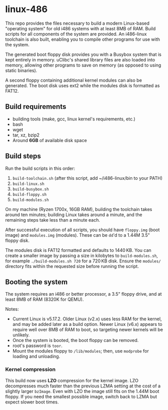 # linux-486

This repo provides the files necessary to build a modern Linux-based "operating system" for old i486 systems with at least 8MB of RAM. Build scripts for all components of the system are provided. An i486-linux toolchain is also built, enabling you to compile other programs for use with the system.

The generated boot floppy disk provides you with a Busybox system that is kept entirely in memory. uClibc's shared library files are also loaded into memory, allowing other programs to save on memory (as opposed to using static binaries).

A second floppy containing additional kernel modules can also be generated. The boot disk uses ext2 while the modules disk is formatted as FAT12.

## Build requirements

* building tools (make, gcc, linux kernel's requirements, etc.)
* bash
* wget
* tar, xz, bzip2
* Around **6GB** of available disk space

## Build steps

Run the build scripts in this order:

1. `build-toolchain.sh` (after this script, add ~/i486-linux/bin to your PATH)
2. `build-linux.sh`
3. `build-busybox.sh`
4. `build-floppy.sh`
5. `build-modules.sh`

On my machine (Ryzen 1700x, 16GB RAM), building the toolchain takes around ten minutes; building Linux takes around a minute, and the remaining steps take less than a minute each.

After successful execution of all scripts, you should have `floppy.img` (boot image) and `modules.img` (modules). These can be `dd`'d to a 1.44M 3.5" floppy disk.

The modules disk is FAT12 formatted and defaults to 1440 KB. You can create a smaller image by passing a size in kilobytes to `build-modules.sh`, for example `./build-modules.sh 720` for a 720 KB disk. Ensure the `modules/` directory fits within the requested size before running the script.

## Booting the system

The system requires an i486 or better processor, a 3.5" floppy drive, and at least 8MB of RAM (8320K for QEMU).

Notes:

* Current Linux is v5.17.2. Older Linux (v2.x) uses less RAM for the kernel, and may be added later as a build option. Newer Linux (v6.x) appears to require well over 8MB of RAM to boot, so targeting newer kernels will be unlikely.
* Once the system is booted, the boot floppy can be removed.
* root's password is `toor`.
* Mount the modules floppy to `/lib/modules`; then, use `modprobe` for loading and unloading.

### Kernel compression

This build now uses **LZO** compression for the kernel image. LZO decompresses much faster than the previous LZMA setting at the cost of a slightly larger `bzImage`. Even with LZO the image still fits on the 1.44M boot floppy. If you need the smallest possible image, switch back to LZMA but expect slower boot times.
